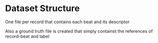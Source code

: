 # Dataset Structure

One file per record that contains each beat and its descriptor

Also a ground truth file is created that simply containst the references of record-beat and label
